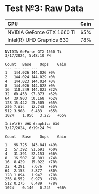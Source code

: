 # Test №3: Raw Data

| GPU | Gain |
| :-- | :-- |
| NVIDIA GeForce GTX 1660 Ti | 65% |
| Intel(R) UHD Graphics 630 | 78% |

```
NVIDIA GeForce GTX 1660 Ti
3/17/2024, 5:48:10 PM

Count	Base	Oops	Gain
---	---	---	---
1	144.026	144.026	+0%
2	144.024	144.029	+0%
4	144.023	144.024	+0%
8	144.026	144.028	+0%
16	118.349	144.023	+22%
32	60.453	97.873	+62%
64	30.903	50.168	+62%
128	15.442	25.505	+65%
256	7.814	12.745	+63%
512	3.908	6.433	+65%
1024	1.956	3.225	+65%
```

```
Intel(R) UHD Graphics 630
3/17/2024, 6:19:24 PM

Count	Base	Oops	Gain
---	---	---	---
1	96.725	143.841	+49%
2	57.392	91.691	+60%
4	31.391	52.153	+66%
8	16.507	28.801	+74%
16	8.429	15.022	+78%
32	4.291	7.676	+79%
64	2.153	3.877	+80%
128	1.094	1.947	+78%
256	0.552	0.973	+76%
512	0.275	0.489	+78%
1024	0.146	0.242	+66%
```
